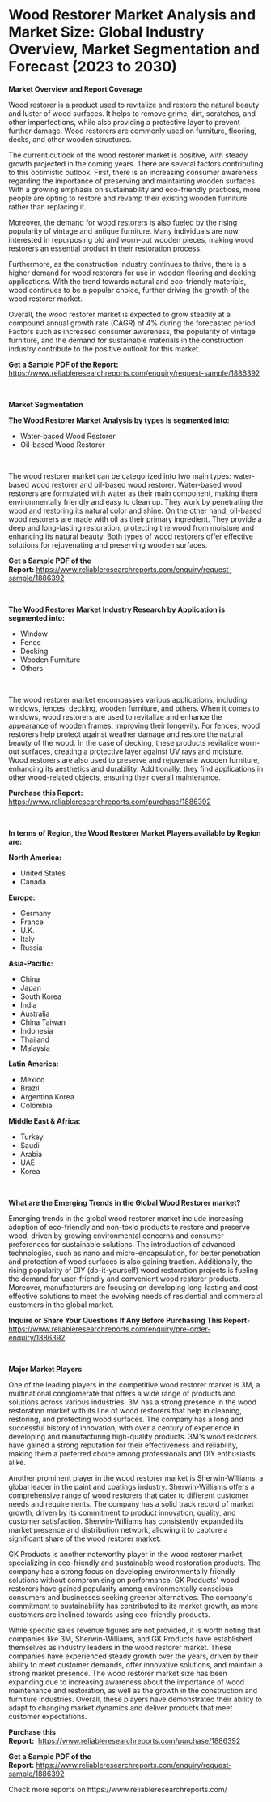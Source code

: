 <p><h1>Wood Restorer Market Analysis and Market Size: Global Industry Overview, Market Segmentation and Forecast (2023 to 2030)</h1></p><p><strong>Market Overview and Report Coverage</strong></p>
<p><p>Wood restorer is a product used to revitalize and restore the natural beauty and luster of wood surfaces. It helps to remove grime, dirt, scratches, and other imperfections, while also providing a protective layer to prevent further damage. Wood restorers are commonly used on furniture, flooring, decks, and other wooden structures.</p><p>The current outlook of the wood restorer market is positive, with steady growth projected in the coming years. There are several factors contributing to this optimistic outlook. First, there is an increasing consumer awareness regarding the importance of preserving and maintaining wooden surfaces. With a growing emphasis on sustainability and eco-friendly practices, more people are opting to restore and revamp their existing wooden furniture rather than replacing it.</p><p>Moreover, the demand for wood restorers is also fueled by the rising popularity of vintage and antique furniture. Many individuals are now interested in repurposing old and worn-out wooden pieces, making wood restorers an essential product in their restoration process.</p><p>Furthermore, as the construction industry continues to thrive, there is a higher demand for wood restorers for use in wooden flooring and decking applications. With the trend towards natural and eco-friendly materials, wood continues to be a popular choice, further driving the growth of the wood restorer market.</p><p>Overall, the wood restorer market is expected to grow steadily at a compound annual growth rate (CAGR) of 4% during the forecasted period. Factors such as increased consumer awareness, the popularity of vintage furniture, and the demand for sustainable materials in the construction industry contribute to the positive outlook for this market.</p></p>
<p><strong>Get a Sample PDF of the Report:</strong> <a href="https://www.reliableresearchreports.com/enquiry/request-sample/1886392">https://www.reliableresearchreports.com/enquiry/request-sample/1886392</a></p>
<p>&nbsp;</p>
<p><strong>Market Segmentation</strong></p>
<p><strong>The Wood Restorer Market Analysis by types is segmented into:</strong></p>
<p><ul><li>Water-based Wood Restorer</li><li>Oil-based Wood Restorer</li></ul></p>
<p>&nbsp;</p>
<p><p>The wood restorer market can be categorized into two main types: water-based wood restorer and oil-based wood restorer. Water-based wood restorers are formulated with water as their main component, making them environmentally friendly and easy to clean up. They work by penetrating the wood and restoring its natural color and shine. On the other hand, oil-based wood restorers are made with oil as their primary ingredient. They provide a deep and long-lasting restoration, protecting the wood from moisture and enhancing its natural beauty. Both types of wood restorers offer effective solutions for rejuvenating and preserving wooden surfaces.</p></p>
<p><strong>Get a Sample PDF of the Report:</strong>&nbsp;<a href="https://www.reliableresearchreports.com/enquiry/request-sample/1886392">https://www.reliableresearchreports.com/enquiry/request-sample/1886392</a></p>
<p>&nbsp;</p>
<p><strong>The Wood Restorer Market Industry Research by Application is segmented into:</strong></p>
<p><ul><li>Window</li><li>Fence</li><li>Decking</li><li>Wooden Furniture</li><li>Others</li></ul></p>
<p>&nbsp;</p>
<p><p>The wood restorer market encompasses various applications, including windows, fences, decking, wooden furniture, and others. When it comes to windows, wood restorers are used to revitalize and enhance the appearance of wooden frames, improving their longevity. For fences, wood restorers help protect against weather damage and restore the natural beauty of the wood. In the case of decking, these products revitalize worn-out surfaces, creating a protective layer against UV rays and moisture. Wood restorers are also used to preserve and rejuvenate wooden furniture, enhancing its aesthetics and durability. Additionally, they find applications in other wood-related objects, ensuring their overall maintenance.</p></p>
<p><strong>Purchase this Report:</strong>&nbsp; <a href="https://www.reliableresearchreports.com/purchase/1886392">https://www.reliableresearchreports.com/purchase/1886392</a></p>
<p>&nbsp;</p>
<p><strong>In terms of Region, the Wood Restorer Market Players available by Region are:</strong></p>
<p>
    <p> <strong> North America: </strong>
        <ul>
            <li>United States</li>
            <li>Canada</li>
        </ul>
        </p> 
    <p> <strong> Europe: </strong>
        <ul>
            <li>Germany</li>
            <li>France</li>
            <li>U.K.</li>
            <li>Italy</li>
            <li>Russia</li>
        </ul>
        </p> 
    <p> <strong> Asia-Pacific: </strong>
        <ul>
            <li>China</li>
            <li>Japan</li>
            <li>South Korea</li>
            <li>India</li>
            <li>Australia</li>
            <li>China Taiwan</li>
            <li>Indonesia</li>
            <li>Thailand</li>
            <li>Malaysia</li>
        </ul>
        </p> 
    <p> <strong> Latin America: </strong>
        <ul>
            <li>Mexico</li>
            <li>Brazil</li>
            <li>Argentina Korea</li>
            <li>Colombia</li>
        </ul>
        </p> 
    <p> <strong> Middle East & Africa: </strong>
        <ul>
            <li>Turkey</li>
            <li>Saudi</li>
            <li>Arabia</li>
            <li>UAE</li>
            <li>Korea</li>
        </ul>
    </p>
    </p>
<p>&nbsp;</p>
<p><strong>What are the Emerging Trends in the Global Wood Restorer market?</strong></p>
<p><p>Emerging trends in the global wood restorer market include increasing adoption of eco-friendly and non-toxic products to restore and preserve wood, driven by growing environmental concerns and consumer preferences for sustainable solutions. The introduction of advanced technologies, such as nano and micro-encapsulation, for better penetration and protection of wood surfaces is also gaining traction. Additionally, the rising popularity of DIY (do-it-yourself) wood restoration projects is fueling the demand for user-friendly and convenient wood restorer products. Moreover, manufacturers are focusing on developing long-lasting and cost-effective solutions to meet the evolving needs of residential and commercial customers in the global market.</p></p>
<p><strong>Inquire or Share Your Questions If Any Before Purchasing This Report</strong>- <a href="https://www.reliableresearchreports.com/enquiry/pre-order-enquiry/1886392">https://www.reliableresearchreports.com/enquiry/pre-order-enquiry/1886392</a></p>
<p>&nbsp;</p>
<p><strong>Major Market Players</strong></p>
<p><p>One of the leading players in the competitive wood restorer market is 3M, a multinational conglomerate that offers a wide range of products and solutions across various industries. 3M has a strong presence in the wood restoration market with its line of wood restorers that help in cleaning, restoring, and protecting wood surfaces. The company has a long and successful history of innovation, with over a century of experience in developing and manufacturing high-quality products. 3M's wood restorers have gained a strong reputation for their effectiveness and reliability, making them a preferred choice among professionals and DIY enthusiasts alike.</p><p>Another prominent player in the wood restorer market is Sherwin-Williams, a global leader in the paint and coatings industry. Sherwin-Williams offers a comprehensive range of wood restorers that cater to different customer needs and requirements. The company has a solid track record of market growth, driven by its commitment to product innovation, quality, and customer satisfaction. Sherwin-Williams has consistently expanded its market presence and distribution network, allowing it to capture a significant share of the wood restorer market.</p><p>GK Products is another noteworthy player in the wood restorer market, specializing in eco-friendly and sustainable wood restoration products. The company has a strong focus on developing environmentally friendly solutions without compromising on performance. GK Products' wood restorers have gained popularity among environmentally conscious consumers and businesses seeking greener alternatives. The company's commitment to sustainability has contributed to its market growth, as more customers are inclined towards using eco-friendly products.</p><p>While specific sales revenue figures are not provided, it is worth noting that companies like 3M, Sherwin-Williams, and GK Products have established themselves as industry leaders in the wood restorer market. These companies have experienced steady growth over the years, driven by their ability to meet customer demands, offer innovative solutions, and maintain a strong market presence. The wood restorer market size has been expanding due to increasing awareness about the importance of wood maintenance and restoration, as well as the growth in the construction and furniture industries. Overall, these players have demonstrated their ability to adapt to changing market dynamics and deliver products that meet customer expectations.</p></p>
<p><strong>Purchase this Report:</strong>&nbsp;&nbsp;<a href="https://www.reliableresearchreports.com/purchase/1886392">https://www.reliableresearchreports.com/purchase/1886392</a></p>
<p></p>
<p><strong>Get a Sample PDF of the Report:</strong>&nbsp;<a href="https://www.reliableresearchreports.com/enquiry/request-sample/1886392">https://www.reliableresearchreports.com/enquiry/request-sample/1886392</a></p>
<p>Check more reports on https://www.reliableresearchreports.com/</p>